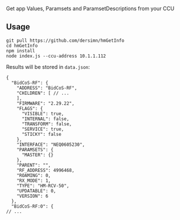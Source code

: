 Get app Values, Paramsets and ParamsetDescriptions from your CCU

## Usage

	git pull https://github.com/dersimn/hmGetInfo
	cd hmGetInfo
	npm install
	node index.js --ccu-address 10.1.1.112

Results will be stored in `data.json`:

	{
	  "BidCoS-RF": {
	    "ADDRESS": "BidCoS-RF",
	    "CHILDREN": [ // ...
	    ],
	    "FIRMWARE": "2.29.22",
	    "FLAGS": {
	      "VISIBLE": true,
	      "INTERNAL": false,
	      "TRANSFORM": false,
	      "SERVICE": true,
	      "STICKY": false
	    },
	    "INTERFACE": "NEQ0605230",
	    "PARAMSETS": {
	      "MASTER": {}
	    },
	    "PARENT": "",
	    "RF_ADDRESS": 4996468,
	    "ROAMING": 0,
	    "RX_MODE": 1,
	    "TYPE": "HM-RCV-50",
	    "UPDATABLE": 0,
	    "VERSION": 6
	  },
	  "BidCoS-RF:0": {
	// ...